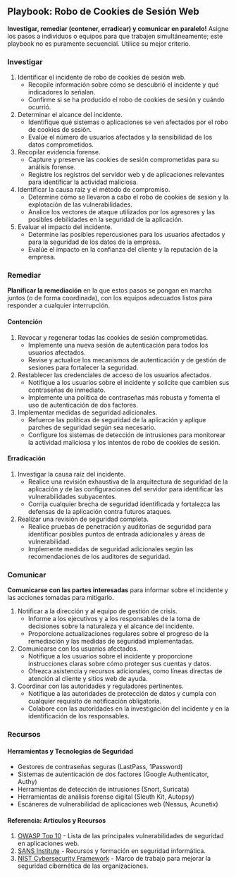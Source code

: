 ## Playbook: Robo de Cookies de Sesión Web

**Investigar, remediar (contener, erradicar) y comunicar en paralelo!**
Asigne los pasos a individuos o equipos para que trabajen simultáneamente; este playbook no es puramente secuencial. Utilice su mejor criterio.

### Investigar

1. Identificar el incidente de robo de cookies de sesión web.
    * Recopile información sobre cómo se descubrió el incidente y qué indicadores lo señalan.
    * Confirme si se ha producido el robo de cookies de sesión y cuándo ocurrió.
2. Determinar el alcance del incidente.
    * Identifique qué sistemas o aplicaciones se ven afectados por el robo de cookies de sesión.
    * Evalúe el número de usuarios afectados y la sensibilidad de los datos comprometidos.
3. Recopilar evidencia forense.
    * Capture y preserve las cookies de sesión comprometidas para su análisis forense.
    * Registre los registros del servidor web y de aplicaciones relevantes para identificar la actividad maliciosa.
4. Identificar la causa raíz y el método de compromiso.
    * Determine cómo se llevaron a cabo el robo de cookies de sesión y la explotación de las vulnerabilidades.
    * Analice los vectores de ataque utilizados por los agresores y las posibles debilidades en la seguridad de la aplicación.
5. Evaluar el impacto del incidente.
    * Determine las posibles repercusiones para los usuarios afectados y para la seguridad de los datos de la empresa.
    * Evalúe el impacto en la confianza del cliente y la reputación de la empresa.

### Remediar

**Planificar la remediación** en la que estos pasos se pongan en marcha juntos (o de forma coordinada), con los equipos adecuados listos para responder a cualquier interrupción.

#### Contención

1. Revocar y regenerar todas las cookies de sesión comprometidas.
    * Implemente una nueva sesión de autenticación para todos los usuarios afectados.
    * Revise y actualice los mecanismos de autenticación y de gestión de sesiones para fortalecer la seguridad.
2. Restablecer las credenciales de acceso de los usuarios afectados.
    * Notifique a los usuarios sobre el incidente y solicite que cambien sus contraseñas de inmediato.
    * Implemente una política de contraseñas más robusta y fomenta el uso de autenticación de dos factores.
3. Implementar medidas de seguridad adicionales.
    * Refuerce las políticas de seguridad de la aplicación y aplique parches de seguridad según sea necesario.
    * Configure los sistemas de detección de intrusiones para monitorear la actividad maliciosa y los intentos de robo de cookies de sesión.

#### Erradicación

1. Investigar la causa raíz del incidente.
    * Realice una revisión exhaustiva de la arquitectura de seguridad de la aplicación y de las configuraciones del servidor para identificar las vulnerabilidades subyacentes.
    * Corrija cualquier brecha de seguridad identificada y fortalezca las defensas de la aplicación contra futuros ataques.
2. Realizar una revisión de seguridad completa.
    * Realice pruebas de penetración y auditorías de seguridad para identificar posibles puntos de entrada adicionales y áreas de vulnerabilidad.
    * Implemente medidas de seguridad adicionales según las recomendaciones de los auditores de seguridad.

### Comunicar

**Comunicarse con las partes interesadas** para informar sobre el incidente y las acciones tomadas para mitigarlo.

1. Notificar a la dirección y al equipo de gestión de crisis.
    * Informe a los ejecutivos y a los responsables de la toma de decisiones sobre la naturaleza y el alcance del incidente.
    * Proporcione actualizaciones regulares sobre el progreso de la remediación y las medidas de seguridad implementadas.
2. Comunicarse con los usuarios afectados.
    * Notifique a los usuarios sobre el incidente y proporcione instrucciones claras sobre cómo proteger sus cuentas y datos.
    * Ofrezca asistencia y recursos adicionales, como líneas directas de atención al cliente y sitios web de ayuda.
3. Coordinar con las autoridades y reguladores pertinentes.
    * Notifique a las autoridades de protección de datos y cumpla con cualquier requisito de notificación obligatoria.
    * Colabore con las autoridades en la investigación del incidente y en la identificación de los responsables.

### Recursos

#### Herramientas y Tecnologías de Seguridad

- Gestores de contraseñas seguras (LastPass, 1Password)
- Sistemas de autenticación de dos factores (Google Authenticator, Authy)
- Herramientas de detección de intrusiones (Snort, Suricata)
- Herramientas de análisis forense digital (Sleuth Kit, Autopsy)
- Escáneres de vulnerabilidad de aplicaciones web (Nessus, Acunetix)

#### Referencia: Artículos y Recursos

1. [OWASP Top 10](https://owasp.org/www-project-top-ten/) - Lista de las principales vulnerabilidades de seguridad en aplicaciones web.
2. [SANS Institute](https://www.sans.org/) - Recursos y formación en seguridad informática.
3. [NIST Cybersecurity Framework](https://www.nist.gov/cyberframework) - Marco de trabajo para mejorar la seguridad cibernética de las organizaciones.

